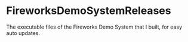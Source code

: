 # FireworksDemoSystemReleases
The executable files of the Fireworks Demo System that I built, for easy auto updates.
